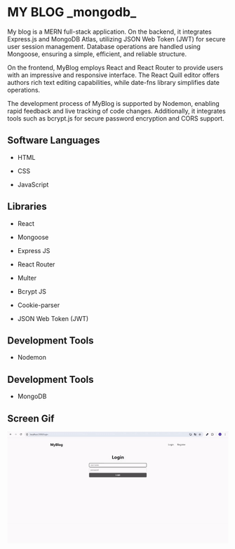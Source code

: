 <h1>MY BLOG _mongodb_</h1>

My blog is a MERN full-stack application. On the backend, it integrates Express.js and MongoDB Atlas, utilizing JSON Web Token (JWT) for secure user session management. Database operations are handled using Mongoose, ensuring a simple, efficient, and reliable structure.

On the frontend, MyBlog employs React and React Router to provide users with an impressive and responsive interface. The React Quill editor offers authors rich text editing capabilities, while date-fns library simplifies date operations.

The development process of MyBlog is supported by Nodemon, enabling rapid feedback and live tracking of code changes. Additionally, it integrates tools such as bcrypt.js for secure password encryption and CORS support.

<h2> Software Languages </h2>

- HTML

- CSS

- JavaScript

<h2> Libraries </h2>

- React

- Mongoose

- Express JS

- React Router

- Multer

- Bcrypt JS

- Cookie-parser

- JSON Web Token (JWT)

<h2> Development Tools </h2>

- Nodemon

<h2> Development Tools </h2>

- MongoDB

<h2> Screen Gif </h2>

![](mern.gif)